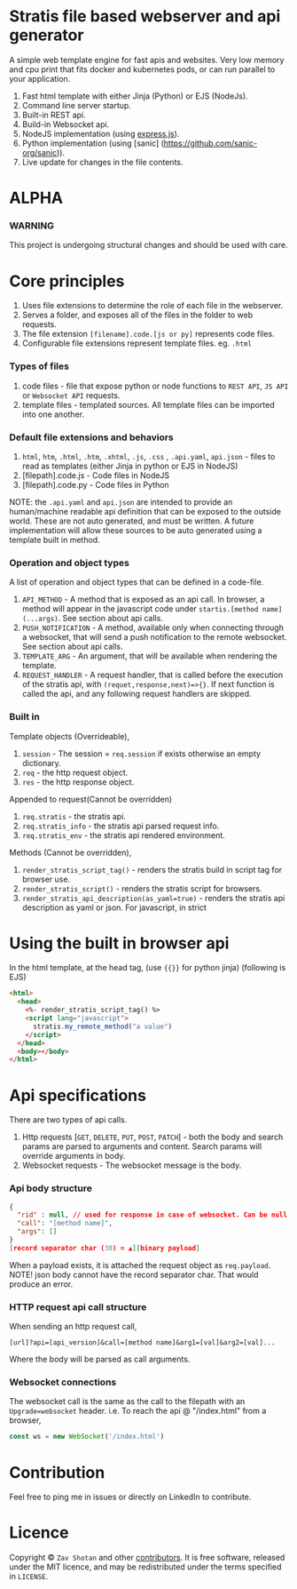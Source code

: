 # Stratis file based webserver and api generator

A simple web template engine for fast apis and websites. Very low memory and cpu print that fits docker and kubernetes pods, or can run parallel to your application.

1. Fast html template with either Jinja (Python) or EJS (NodeJs).
1. Command line server startup.
1. Built-in REST api.
1. Build-in Websocket api.
1. NodeJS implementation (using [express.js](https://expressjs.com/)).
1. Python implementation (using [sanic] (https://github.com/sanic-org/sanic)).
1. Live update for changes in the file contents.

# ALPHA

### WARNING

This project is undergoing structural changes and should be used with care.

# Core principles

1. Uses file extensions to determine the role of each file in the webserver.
1. Serves a folder, and exposes all of the files in the folder to web requests.
1. The file extension `[filename].code.[js or py]` represents code files.
1. Configurable file extensions represent template files. eg. `.html`

### Types of files

1. code files - file that expose python or node functions to `REST API`, `JS API` or `Websocket API` requests.
1. template files - templated sources. All template files can be imported into one another.

### Default file extensions and behaviors

1. `html`, `htm`, `.html`, `.htm`, `.xhtml`, `.js`, `.css` , `.api.yaml`, `api.json` - files to read as templates (either Jinja in python or EJS in NodeJS)
1. [filepath].code.js - Code files in NodeJS
1. [filepath].code.py - Code files in Python

NOTE: the `.api.yaml` and `api.json` are intended to provide an human/machine readable api definition that can be exposed to the outside world. These are not auto generated, and must be written. A future implementation will allow these sources to be auto generated using a template built in method.

### Operation and object types

A list of operation and object types that can be defined in a code-file.

1. `API_METHOD` - A method that is exposed as an api call. In browser, a method will appear in the javascript code under `startis.[method name](...args)`. See section about api calls.
1. `PUSH_NOTIFICATION` - A method, available only when connecting through a websocket, that will send a push notification to the remote websocket. See section about api calls.
1. `TEMPLATE_ARG` - An argument, that will be available when rendering the template.
1. `REQUEST_HANDLER` - A request handler, that is called before the execution of the stratis api, with `(requet,response,next)=>{}`. If next function is called the api, and any following request handlers are skipped.

### Built in

Template objects (Overrideable),

1. `session` - The session = `req.session` if exists otherwise an empty dictionary.
1. `req` - the http request object.
1. `res` - the http response object.

Appended to request(Cannot be overridden)

1. `req.stratis` - the stratis api.
1. `req.stratis_info` - the stratis api parsed request info.
1. `req.stratis_env` - the stratis api rendered environment.

Methods (Cannot be overridden),

1. `render_stratis_script_tag()` - renders the stratis build in script tag for browser use.
1. `render_stratis_script()` - renders the stratis script for browsers.
1. `render_stratis_api_description(as_yaml=true)` - renders the stratis api description as yaml or json. For javascript, in strict

# Using the built in browser api

In the html template, at the head tag, (use `{{}}` for python jinja) (following is EJS)

```html
<html>
  <head>
    <%- render_stratis_script_tag() %>
    <script lang="javascript">
      stratis.my_remote_method("a value")
    </script>
  </head>
  <body></body>
</html>
```

# Api specifications

There are two types of api calls.

1. Http requests [`GET`, `DELETE`, `PUT`, `POST`, `PATCH`] - both the body and search params are parsed to arguments and content. Search params will override arguments in body.
1. Websocket requests - The websocket message is the body.

### Api body structure

```json
{
  "rid" : null, // used for response in case of websocket. Can be null.
  "call": "[method name]",
  "args": []
}
[record separator char (30) = ▲][binary payload]
```

When a payload exists, it is attached the request object as `req.payload`.
NOTE! json body cannot have the record separator char. That would produce an error.

### HTTP request api call structure

When sending an http request call,

```url
[url]?api=[api_version]&call=[method name]&arg1=[val]&arg2=[val]...
```

Where the body will be parsed as call arguments.

### Websocket connections

The websocket call is the same as the call to the filepath with an `Upgrade=websocket` header. i.e. To reach the api @ "/index.html" from a browser,

```javascript
const ws = new WebSocket('/index.html')
```

# Contribution

Feel free to ping me in issues or directly on LinkedIn to contribute.

# Licence

Copyright ©
`Zav Shotan` and other [contributors](https://github.com/LamaAni/postgres-xl-helm/graphs/contributors).
It is free software, released under the MIT licence, and may be redistributed under the terms specified in `LICENSE`.
